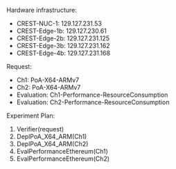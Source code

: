 Hardware infrastructure:
- CREST-NUC-1: 129.127.231.53
- CREST-Edge-1b: 129.127.230.61
- CREST-Edge-2b: 129.127.231.125
- CREST-Edge-3b: 129.127.231.162
- CREST-Edge-4b: 129.127.231.168

Request:
- Ch1: PoA-X64-ARMv7
- Ch2: PoA-X64-ARMv7
- Evaluation: Ch1-Performance-ResourceConsumption
- Evaluation: Ch2-Performance-ResourceConsumption

Experiment Plan:
1. Verifier(request)
2. DeplPoA_X64_ARM(Ch1)
3. DeplPoA_X64_ARM(Ch2)
4. EvalPerformanceEthereum(Ch1)
5. EvalPerformanceEthereum(Ch2)
